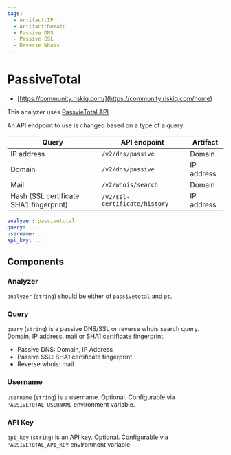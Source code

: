 ```yaml
---
tags:
  - Artifact:IP
  - Artifact:Domain
  - Passive DNS
  - Passive SSL
  - Reverse Whois
---
```


# PassiveTotal

- [https://community.riskiq.com/](https://community.riskiq.com/home)

This analyzer uses [PassvieTotal API](https://api.passivetotal.org/index.html).

An API endpoint to use is changed based on a type of a query.

| Query                                   | API endpoint                  | Artifact   |
| --------------------------------------- | ----------------------------- | ---------- |
| IP address                              | `/v2/dns/passive`             | Domain     |
| Domain                                  | `/v2/dns/passive`             | IP address |
| Mail                                    | `/v2/whois/search`            | Domain     |
| Hash (SSL certificate SHA1 fingerprint) | `/v2/ssl-certificate/history` | IP address |

```yaml
analyzer: passivetotal
query: ...
username: ...
api_key: ...
```

## Components

### Analyzer

`analyzer` (`string`) should be either of `passivetotal` and `pt`.

### Query

`query` (`string`) is a passive DNS/SSL or reverse whois search query. Domain, IP address, mail or SHA1 certificate fingerprint.

- Passive DNS: Domain, IP Address
- Passive SSL: SHA1 certificate fingerprint
- Reverse whois: mail

### Username

`username` (`string`) is a username. Optional. Configurable via `PASSIVETOTAL_USERNAME` environment variable.

### API Key

`api_key` (`string`) is an API key. Optional. Configurable via `PASSIVETOTAL_API_KEY` environment variable.
